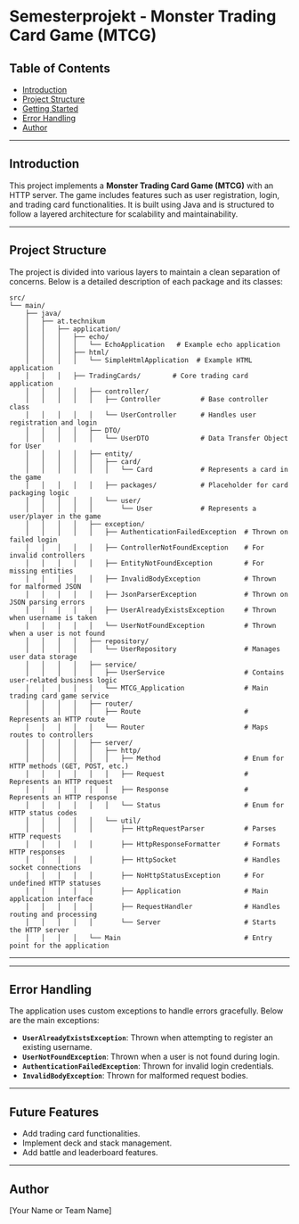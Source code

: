 # Semesterprojekt - Monster Trading Card Game (MTCG)

## Table of Contents
- [Introduction](#introduction)
- [Project Structure](#project-structure)
- [Getting Started](#getting-started)
- [Error Handling](#error-handling)
- [Author](#author)

---

## Introduction

This project implements a **Monster Trading Card Game (MTCG)** with an HTTP server. The game includes features such as user registration, login, and trading card functionalities. It is built using Java and is structured to follow a layered architecture for scalability and maintainability.

---

## Project Structure

The project is divided into various layers to maintain a clean separation of concerns. Below is a detailed description of each package and its classes:

```plaintext
src/
└── main/
    ├── java/
    │   ├── at.technikum
    │   │   ├── application/
    │   │   │   ├── echo/                
    │   │   │   │   └── EchoApplication   # Example echo application
    │   │   │   ├── html/
    │   │   │   │   └── SimpleHtmlApplication  # Example HTML application
    │   │   │   ├── TradingCards/        # Core trading card application
    │   │   │   │   ├── controller/
    │   │   │   │   │   ├── Controller          # Base controller class
    │   │   │   │   │   └── UserController      # Handles user registration and login
    │   │   │   │   ├── DTO/
    │   │   │   │   │   └── UserDTO             # Data Transfer Object for User
    │   │   │   │   ├── entity/
    │   │   │   │   │   ├── card/
    │   │   │   │   │   │   └── Card            # Represents a card in the game
    │   │   │   │   │   ├── packages/           # Placeholder for card packaging logic
    │   │   │   │   │   └── user/
    │   │   │   │   │       └── User            # Represents a user/player in the game
    │   │   │   │   ├── exception/
    │   │   │   │   │   ├── AuthenticationFailedException  # Thrown on failed login
    │   │   │   │   │   ├── ControllerNotFoundException    # For invalid controllers
    │   │   │   │   │   ├── EntityNotFoundException        # For missing entities
    │   │   │   │   │   ├── InvalidBodyException           # Thrown for malformed JSON
    │   │   │   │   │   ├── JsonParserException            # Thrown on JSON parsing errors
    │   │   │   │   │   ├── UserAlreadyExistsException     # Thrown when username is taken
    │   │   │   │   │   └── UserNotFoundException          # Thrown when a user is not found
    │   │   │   │   ├── repository/
    │   │   │   │   │   └── UserRepository                 # Manages user data storage
    │   │   │   │   ├── service/
    │   │   │   │   │   ├── UserService                    # Contains user-related business logic
    │   │   │   │   │   └── MTCG_Application               # Main trading card game service
    │   │   │   │   ├── router/
    │   │   │   │   │   ├── Route                          # Represents an HTTP route
    │   │   │   │   │   └── Router                         # Maps routes to controllers
    │   │   │   │   ├── server/
    │   │   │   │   │   ├── http/
    │   │   │   │   │   │   ├── Method                     # Enum for HTTP methods (GET, POST, etc.)
    │   │   │   │   │   │   ├── Request                    # Represents an HTTP request
    │   │   │   │   │   │   ├── Response                   # Represents an HTTP response
    │   │   │   │   │   │   └── Status                     # Enum for HTTP status codes
    │   │   │   │   │   └── util/
    │   │   │   │   │       ├── HttpRequestParser          # Parses HTTP requests
    │   │   │   │   │       ├── HttpResponseFormatter      # Formats HTTP responses
    │   │   │   │   │       ├── HttpSocket                 # Handles socket connections
    │   │   │   │   │       ├── NoHttpStatusException      # For undefined HTTP statuses
    │   │   │   │   │       ├── Application                # Main application interface
    │   │   │   │   │       ├── RequestHandler             # Handles routing and processing
    │   │   │   │   │       └── Server                     # Starts the HTTP server
    │   │   │   │   └── Main                               # Entry point for the application
```

---




---

## Error Handling

The application uses custom exceptions to handle errors gracefully. Below are the main exceptions:

- **`UserAlreadyExistsException`**: Thrown when attempting to register an existing username.
- **`UserNotFoundException`**: Thrown when a user is not found during login.
- **`AuthenticationFailedException`**: Thrown for invalid login credentials.
- **`InvalidBodyException`**: Thrown for malformed request bodies.

---

## Future Features
- Add trading card functionalities.
- Implement deck and stack management.
- Add battle and leaderboard features.

---

## Author
[Your Name or Team Name]
